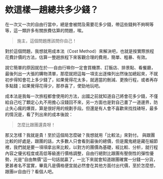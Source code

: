 # 欸這樣一趟總共多少錢？

在一次又一次的自由行當中，總是會被問及需要花多少錢，帶這些錢夠不夠啊等等，這一類許多有關旅費估算的問題，唉。

> 施主，這個問題應該問你自己！

對於這個問題，我想就用成本法（Cost Method）來解決吧，也就是按實際旅程花費計價的方法，估算一整趟旅程下來客觀合理的費用，簡單、粗暴、有效。

說它簡單的原因就在於──自由行嘛你一定會買機票、訂飯店、排景點、看餐廳，最後列出一大張的購物清單，那麼就把這每一項支出逐條列出然後加總起來，不就初步得知會花上多少錢了，如果覺得花太多，就適當的刪減、更換行程，或者再存多點錢；如果覺得花得少，那恭喜了，使勁地玩吧。

成本法是我每一次旅程都會使用的方法，出國之前就知道自己將會花多少錢，不僅給自己吃了顆定心丸不用擔心沒錢回不來，另一方面也是對自己畫了一道邊界，防止失心瘋的爆買，算是很好用的規劃手段。但還是有人會不喜歡來找找碴呀，最多的情況是，看了列出來的成本後說：

> 怎麼比跟團還貴呀！

那又怎樣？我就是貴！至於這個局怎麼破？我想就用「比較法」來對付。
與跟團比較的好處是，跟團的話，大多數人只會看到最後的總價，但是魔鬼總是藏在細節裡，我們就是要一項項拿出來比較，以對方的團價為基礎，經比較、分析，就行程內容之優劣程度或高低等級進行價格調整，自由行絕對比跟團有壓倒性的彈性優勢，光是"自由無價"這一句話就贏了，一比下來就會知道跟團確實一分錢一分貨，更甚者名不當實，畢竟凡是價格便宜就必然會在其他方面付出代價，至於怎麼想，跟團or自由行？看個人吧。
